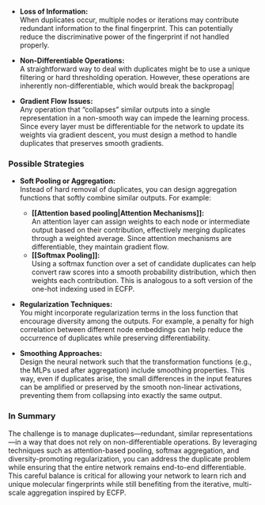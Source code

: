 - **Loss of Information:**  
    When duplicates occur, multiple nodes or iterations may contribute redundant information to the final fingerprint. This can potentially reduce the discriminative power of the fingerprint if not handled properly.
    
- **Non-Differentiable Operations:**  
    A straightforward way to deal with duplicates might be to use a unique filtering or hard thresholding operation. However, these operations are inherently non-differentiable, which would break the backpropag|
- **Gradient Flow Issues:**  
    Any operation that “collapses” similar outputs into a single representation in a non-smooth way can impede the learning process. Since every layer must be differentiable for the network to update its weights via gradient descent, you must design a method to handle duplicates that preserves smooth gradients.
    

### Possible Strategies

- **Soft Pooling or Aggregation:**  
    Instead of hard removal of duplicates, you can design aggregation functions that softly combine similar outputs. For example:
    
    - **[[Attention based pooling|Attention Mechanisms]]:**  
        An attention layer can assign weights to each node or intermediate output based on their contribution, effectively merging duplicates through a weighted average. Since attention mechanisms are differentiable, they maintain gradient flow.
    - **[[Softmax Pooling]]:**  
        Using a softmax function over a set of candidate duplicates can help convert raw scores into a smooth probability distribution, which then weights each contribution. This is analogous to a soft version of the one-hot indexing used in ECFP.
- **Regularization Techniques:**  
    You might incorporate regularization terms in the loss function that encourage diversity among the outputs. For example, a penalty for high correlation between different node embeddings can help reduce the occurrence of duplicates while preserving differentiability.
    
- **Smoothing Approaches:**  
    Design the neural network such that the transformation functions (e.g., the MLPs used after aggregation) include smoothing properties. This way, even if duplicates arise, the small differences in the input features can be amplified or preserved by the smooth non-linear activations, preventing them from collapsing into exactly the same output.
    

### In Summary

The challenge is to manage duplicates—redundant, similar representations—in a way that does not rely on non-differentiable operations. By leveraging techniques such as attention-based pooling, softmax aggregation, and diversity-promoting regularization, you can address the duplicate problem while ensuring that the entire network remains end-to-end differentiable. This careful balance is critical for allowing your network to learn rich and unique molecular fingerprints while still benefiting from the iterative, multi-scale aggregation inspired by ECFP.